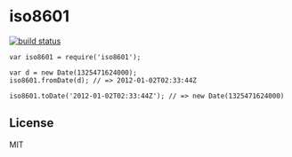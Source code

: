 iso8601
=======

[![build status](https://secure.travis-ci.org/calmh/node-iso8601.png)](http://travis-ci.org/calmh/node-iso8601)

    var iso8601 = require('iso8601');
    
    var d = new Date(1325471624000);
    iso8601.fromDate(d); // => 2012-01-02T02:33:44Z
    
    iso8601.toDate('2012-01-02T02:33:44Z'); // => new Date(1325471624000)

License
-------

MIT

